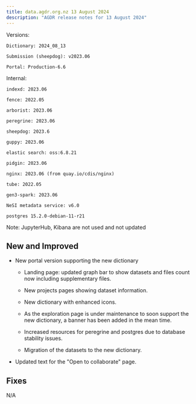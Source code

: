 ```yaml
---
title: data.agdr.org.nz 13 August 2024
description: "AGDR release notes for 13 August 2024"
---
```


Versions:

`Dictionary: 2024_08_13`

`Submission (sheepdog): v2023.06`

`Portal: Production-6.6`

Internal:

`indexd: 2023.06`

`fence: 2022.05`

`arborist: 2023.06`

`peregrine: 2023.06`

`sheepdog: 2023.6`

`guppy: 2023.06`

`elastic search: oss:6.8.21`

`pidgin: 2023.06`

`nginx: 2023.06 (from quay.io/cdis/nginx)`

`tube: 2022.05`

`gen3-spark: 2023.06`

`NeSI metadata service: v6.0`

`postgres 15.2.0-debian-11-r21`

Note: JupyterHub, Kibana are not used and not updated

## New and Improved

- New portal version supporting the new dictionary
    - Landing page: updated graph bar to show datasets and files count now including supplementary files.

    - New projects pages showing dataset information.

    - New dictionary with enhanced icons.

    - As the exploration page is under maintenance to soon support the new dictionary, a banner has been added in the mean time.

    - Increased resources for peregrine and postgres due to database stability issues.

    - Migration of the datasets to the new dictionary.

- Updated text for the "Open to collaborate" page.

## Fixes

N/A
